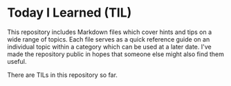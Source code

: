 # Today I Learned (TIL)
This repository includes Markdown files which cover hints and tips on a wide range of topics.  Each file serves as a quick reference guide on an individual topic within a category which can be used at a later date.  I've made the repository public in hopes that someone else might also find them useful.

There are <!-- Count starts --><!-- Count ends --> TILs in this repository so far.

<!-- TILs start -->
<!-- TILs end -->
